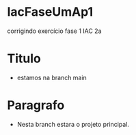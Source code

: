 # IacFaseUmAp1

corrigindo exercício fase 1 IAC 2a

# Titulo

- estamos na branch main

# Paragrafo

- Nesta branch estara o projeto principal.
